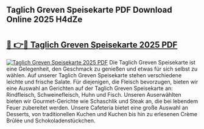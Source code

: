 ## Taglich Greven Speisekarte PDF Download Online 2025 H4dZe

# <h2><a href="http://gcaueb.nevu.top/?p=Taglich+Greven+Speisekarte">🔗 👉🔴 Taglich Greven Speisekarte 2025 PDF</a></h2>

[![Taglich Greven Speisekarte 2025 PDF](https://i.imgur.com/dBaPXMq.png)](http://gcaueb.nevu.top/?p=Taglich+Greven+Speisekarte)
Die Taglich Greven Speisekarte ist eine Gelegenheit, den Geschmack zu genießen und etwas für sich selbst zu wählen. Auf unserer Taglich Greven Speisekarte stehen verschiedene leichte und frische Salate. Für diejenigen, die Fleisch bevorzugen, bieten wir eine Auswahl an Gerichten auf der Taglich Greven Speisekarte an: Rindfleisch, Schweinefleisch, Huhn und Fisch. Unseren Auserwählten bieten wir Gourmet-Gerichte wie Schaschlik und Steak an, die bei lebendem Feuer zubereitet werden. Unsere Cafeteria bietet eine große Auswahl an Desserts, von traditionellen Kuchen und Kuchen bis hin zu erlesenen Crème Brûlée und Schokoladenstückchen.
